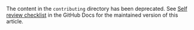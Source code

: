 The content in the `contributing` directory has been deprecated. See [Self review checklist](https://tr4200812.github.com/en/contributing/collaborating-on-github-docs/self-review-checklist) in the GitHub Docs for the maintained version of this article.
